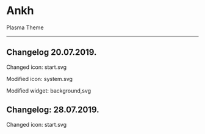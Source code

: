 # Ankh
Plasma Theme
____________________

Changelog 20.07.2019.
---------------------

Changed icon: start.svg

Modified icon: system.svg

Modified widget: background,svg

Changelog: 28.07.2019.
----------------------

Changed icon: start.svg
